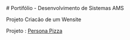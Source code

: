 <div aling="center"> 
  # Portifólio - Desenvolvimento de Sistemas AMS
  
  <br>

   Projeto Criacão de um Wensite

  <div>
     Projeto : <a href="https://github.com/P4BLOll/Persona-Pizza"> Persona Pizza </a>
  </div>
  </div>
